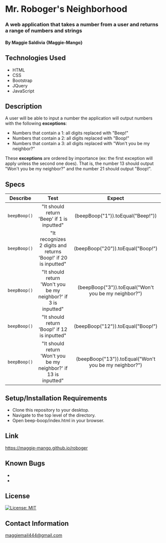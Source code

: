 # Mr. Roboger's Neighborhood

### A web application that takes a number from a user and returns a range of numbers and strings

#### By Maggie Saldivia **{Maggie-Mango}**

## Technologies Used
* HTML
* CSS
* Bootstrap
* JQuery
* JavaScript


## Description

A user will be able to input a number the application will output numbers with the following **exceptions**:
* Numbers that contain a 1: all digits replaced with "Beep!"
* Numbers that contain a 2: all digits replaced with "Boop!"
* Numbers that contain a 3: all digits replaced with "Won't you be my neighbor?"

These **exceptions** are ordered by importance (ex: the first exception will apply unless the second one does). That is, the number 13 should output "Won't you be my neighbor?" and the number 21 should output "Boop!". 

## Specs

| Describe | Test | Expect |
|:--------:|:--------:|:--------:|
|`beepBoop()`| "It should return 'Beep' if 1 is inputted" | (beepBoop("1")).toEqual("Beep!")) |
|`beepBoop()`| "It recognizes 2 digits and returns 'Boop!' if 20 is inputted" | (beepBoop("20")).toEqual("Boop!") |
|`beepBoop()`| "It should return 'Won't you be my neighbor?' if 3 is inputted" | (beepBoop("3")).toEqual("Won't you be my neighbor?") |
|`beepBoop()`| "It should return 'Boop!' if 12 is inputted" | (beepBoop("12")).toEqual("Boop!") |
|`beepBoop()`| "It should return 'Won't you be my neighbor?' if 13 is inputted" | (beepBoop("13")).toEqual("Won't you be my neighbor?") |


## Setup/Installation Requirements

* Clone this repository to your desktop.
* Navigate to the top level of the directory.
* Open beep-boop/index.html in your browser.

## Link

https://maggie-mango.github.io/roboger

## Known Bugs

* 
* 

## License

[![License: MIT](https://img.shields.io/badge/License-MIT-yellow.svg)](https://opensource.org/licenses/MIT)

## Contact Information

maggiemail444@gmail.com